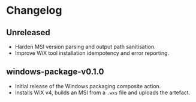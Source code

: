 # Changelog

## Unreleased

- Harden MSI version parsing and output path sanitisation.
- Improve WiX tool installation idempotency and error reporting.

## windows-package-v0.1.0

- Initial release of the Windows packaging composite action.
- Installs WiX v4, builds an MSI from a `.wxs` file and uploads the artefact.
